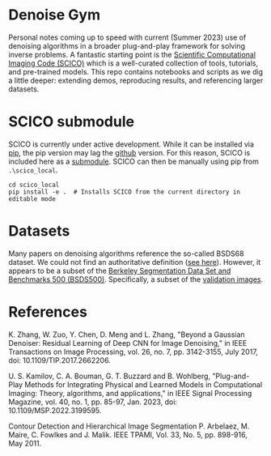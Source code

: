 # Denoise Gym
Personal notes coming up to speed with current (Summer 2023) use of denoising algorithms in a broader plug-and-play framework for solving inverse problems. A fantastic starting point is the [Scientific Computational Imaging Code (SCICO)](https://github.com/lanl/scico) which is a well-curated collection of tools, tutorials, and pre-trained models. This repo contains notebooks and scripts as we dig a little deeper: extending demos, reproducing results, and referencing larger datasets.

# SCICO submodule
SCICO is currently under active development. While it can be installed via [pip](https://scico.readthedocs.io/en/stable/install.html#from-pypi), the pip version may lag the [github](https://scico.readthedocs.io/en/stable/install.html#from-github) version. For this reason, SCICO is included here as a [submodule](./scico_local/).  SCICO can then be manually using pip from `.\scico_local`.

```
cd scico_local
pip install -e .  # Installs SCICO from the current directory in editable mode
```

# Datasets
Many papers on denoising algorithms reference the so-called BSDS68 dataset. We could not find an authoritative definition ([see here](https://github.com/clausmichele/CBSD68-dataset)). However, it appears to be a subset of the [Berkeley Segmentation Data Set and Benchmarks 500 (BSDS500)](https://www2.eecs.berkeley.edu/Research/Projects/CS/vision/grouping/resources.html). Specifically, a subset of the [validation images](./BSDS500/BSDS500/data/images/val).
 

# References
K. Zhang, W. Zuo, Y. Chen, D. Meng and L. Zhang, "Beyond a Gaussian Denoiser: Residual Learning of Deep CNN for Image Denoising," in IEEE Transactions on Image Processing, vol. 26, no. 7, pp. 3142-3155, July 2017, doi: 10.1109/TIP.2017.2662206.

U. S. Kamilov, C. A. Bouman, G. T. Buzzard and B. Wohlberg, "Plug-and-Play Methods for Integrating Physical and Learned Models in Computational Imaging: Theory, algorithms, and applications," in IEEE Signal Processing Magazine, vol. 40, no. 1, pp. 85-97, Jan. 2023, doi: 10.1109/MSP.2022.3199595.

Contour Detection and Hierarchical Image Segmentation P. Arbelaez, M. Maire, C. Fowlkes and J. Malik. IEEE TPAMI, Vol. 33, No. 5, pp. 898-916, May 2011.